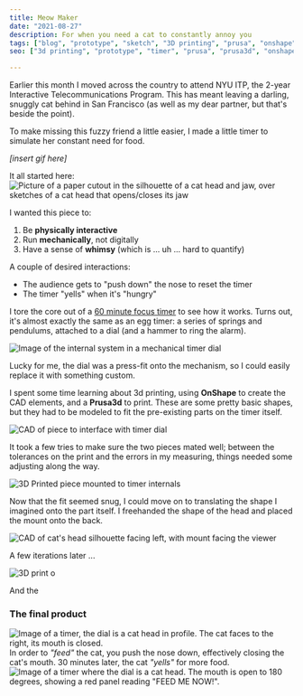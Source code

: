 ```yaml
---
title: Meow Maker
date: "2021-08-27"
description: For when you need a cat to constantly annoy you
tags: ["blog", "prototype", "sketch", "3D printing", "prusa", "onshape"]
seo: ["3d printing", "prototype", "timer", "prusa", "prusa3d", "onshape"]

---
```

Earlier this month I moved across the country to attend NYU ITP, the 2-year Interactive Telecommunications Program. This has meant leaving a darling, snuggly cat behind in San Francisco (as well as my dear partner, but that's beside the point). 

To make missing this fuzzy friend a little easier, I made a little timer to simulate her constant need for food. 

*[insert gif here]*

It all started here: ![Picture of a paper cutout in the silhouette of a cat head and jaw, over sketches of a cat head that opens/closes its jaw](https://firebasestorage.googleapis.com/v0/b/sketch-blog-857c6.appspot.com/o/cat-timer%2FE2B92FE4-0BCE-4A84-889F-A5C7CDB08EF6.jpg?alt=media&token=42a09256-3804-4575-a60f-c5a85ffac8e0)

I wanted this piece to: 
1. Be **physically interactive** 
2. Run **mechanically**, not digitally 
3. Have a sense of **whimsy** (which is ... uh ... hard to quantify) 

A couple of desired interactions: 
- The audience gets to  "push down" the nose to reset the timer 
- The timer "yells" when it's "hungry" 

I tore the core out of a [60 minute focus timer](https://amazon.com/gp/product/B07PRZ5BXS) to see how it works. Turns out, it's almost exactly the same as an egg timer: a series of springs and pendulums, attached to a dial (and a hammer to ring the alarm). 

![Image of the internal system in a mechanical timer dial](https://firebasestorage.googleapis.com/v0/b/sketch-blog-857c6.appspot.com/o/cat-timer%2FD5611CEA-F553-4C7F-96CB-B6DF3CC2197B.jpg?alt=media&token=f07aea85-54f7-41cd-96d2-6c8df5bd391a)

Lucky for me, the dial was a press-fit onto the mechanism, so I could easily replace it with something custom. 

I spent some time learning about 3d printing, using **OnShape** to create the CAD elements, and a **Prusa3d** to print. These are some pretty basic shapes, but they had to be modeled to fit the pre-existing parts on the timer itself. 

![CAD of piece to interface with timer dial](https://firebasestorage.googleapis.com/v0/b/sketch-blog-857c6.appspot.com/o/cat-timer%2FCEA7D261-4353-4D3F-83B4-72C367A8BFD2%202.jpg?alt=media&token=3f125920-d68b-4e75-93b8-831404cd51cf)

It took a few tries to make sure the two pieces mated well; between the tolerances on the print and the errors in my measuring, things needed some adjusting along the way. 

![3D Printed piece mounted to timer internals](https://firebasestorage.googleapis.com/v0/b/sketch-blog-857c6.appspot.com/o/cat-timer%2FB10A35AC-96A4-46D9-973F-59EE4F08C998.jpg?alt=media&token=15d10ef4-c50d-420d-ade2-5475aae08370)

Now that the fit seemed snug, I could move on to translating the shape I imagined onto the part itself. I freehanded the shape of the head and placed the mount onto the back. 

![CAD of cat's head silhouette facing left, with mount facing the viewer](https://firebasestorage.googleapis.com/v0/b/sketch-blog-857c6.appspot.com/o/cat-timer%2F0A8D54E0-1C3F-4E9D-BAA9-49671C301CEE.jpg?alt=media&token=fda60719-3f25-4549-893f-5585ebfa7206)

A few iterations later ... 

![3D print o](https://firebasestorage.googleapis.com/v0/b/sketch-blog-857c6.appspot.com/o/cat-timer%2FE1D86A27-96A2-4219-B9CD-D81EFEB3A0E9.jpg?alt=media&token=f92407f6-0d3d-4777-be8b-59fd5d98e62e)

And the 


### The final product

![Image of a timer, the dial is a cat head in profile. The cat faces to the right, its mouth is closed.](https://firebasestorage.googleapis.com/v0/b/sketch-blog-857c6.appspot.com/o/6F4FA6E9-6104-440B-B7A3-837555684355.jpg?alt=media&token=1ceef497-88f0-4c7f-ae3d-f09b7a9f736b)
In order to *"feed"* the cat, you push the nose down, effectively closing the cat's mouth. 
30 minutes later, the cat *"yells"* for more food. 
![Image of a timer where the dial is a cat head. The mouth is open to 180 degrees, showing a red panel reading "FEED ME NOW!".](https://firebasestorage.googleapis.com/v0/b/sketch-blog-857c6.appspot.com/o/3BFCE2CC-18C2-4D7F-9491-39E2339BADC6.jpg?alt=media&token=543c4909-f4a6-4166-9b70-048b0f39e4b9)
<!--stackedit_data:
eyJoaXN0b3J5IjpbMTU5MDg1NjI5OCwtODQ2MzQ4NzY2LDc1Nz
k5Njc3MSwtMjEyNDAzNTU2MiwtMTY1NjI1MjY0MSwtOTQzNDY3
ODUwLC0xNzA1OTUwNDgsLTExNjg3MDI5MTcsOTgyMTgzNDMyLC
02MTg4NzE3NTFdfQ==
-->